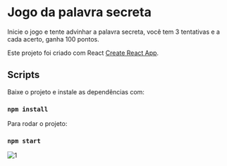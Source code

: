# Jogo da palavra secreta

Inicie o jogo e tente advinhar a palavra secreta, você tem 3 tentativas e a cada acerto, ganha 100 pontos.

Este projeto foi criado com React [Create React App](https://github.com/facebook/create-react-app).

## Scripts

Baixe o projeto e instale as dependências com:

### `npm install`

Para rodar o projeto:

### `npm start`

![1](https://user-images.githubusercontent.com/30435099/230235569-e833234c-b2f6-4bb7-9d51-d9073177a55e.png)

